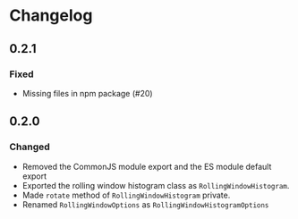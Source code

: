 # Changelog

## 0.2.1

### Fixed

- Missing files in npm package (#20)

## 0.2.0

### Changed

- Removed the CommonJS module export and the ES module default export
- Exported the rolling window histogram class as `RollingWindowHistogram`.
- Made `rotate` method of `RollingWindowHistogram` private.
- Renamed `RollingWindowOptions` as `RollingWindowHistogramOptions`
